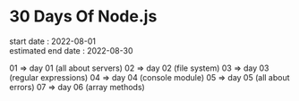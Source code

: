 # 30 Days Of Node.js

start date : 2022-08-01  
estimated end date : 2022-08-30

01 => day 01 (all about servers)
02 => day 02 (file system)
03 => day 03 (regular expressions)
04 => day 04 (console module)
05 => day 05 (all about errors)
07 => day 06 (array methods)